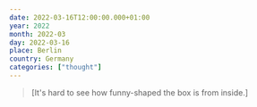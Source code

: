 ```yaml
---
date: 2022-03-16T12:00:00.000+01:00
year: 2022
month: 2022-03
day: 2022-03-16
place: Berlin
country: Germany
categories: ["thought"]
---
```

> [It's hard to see how funny-shaped the box is from inside.]
